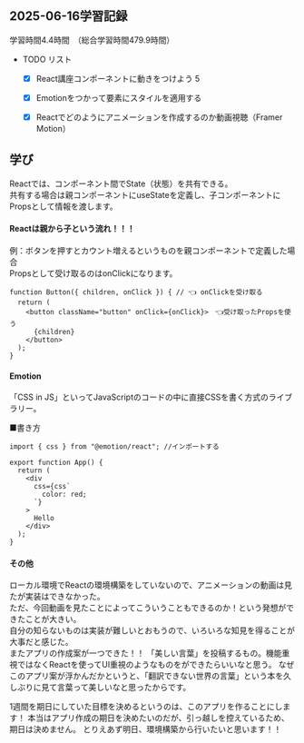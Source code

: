 ## 2025-06-16学習記録
学習時間4.4時間　（総合学習時間479.9時間）


  - TODO リスト
    - [x] React講座コンポーネントに動きをつけよう 5
    - [x] Emotionをつかって要素にスタイルを適用する
    - [x] Reactでどのようにアニメーションを作成するのか動画視聴（Framer Motion）
   

## 学び
Reactでは、コンポーネント間でState（状態）を共有できる。  
共有する場合は親コンポーネントにuseStateを定義し、子コンポーネントにPropsとして情報を渡します。  
#### Reactは親から子という流れ！！！  
例：ボタンを押すとカウント増えるというものを親コンポーネントで定義した場合  
Propsとして受け取るのはonClickになります。  
```
function Button({ children, onClick }) { // 👈 onClickを受け取る  
  return (
    <button className="button" onClick={onClick}>　👈受け取ったPropsを使う
      {children}
    </button>
  );
}
```

#### Emotion
「CSS in JS」といってJavaScriptのコードの中に直接CSSを書く方式のライブラリー。  

■書き方  

```
import { css } from "@emotion/react"; //インポートする

export function App() {
  return (
    <div
      css={css`
        color: red;
      `}
    >
      Hello
    </div>
  );
}

```

#### その他
ローカル環境でReactの環境構築をしていないので、アニメーションの動画は見たが実装はできなかった。  
ただ、今回動画を見たことによってこういうこともできるのか！という発想ができたことが大きい。  
自分の知らないものは実装が難しいとおもうので、いろいろな知見を得ることが大事だと感じた。  
またアプリの作成案が一つできた！！
「美しい言葉」を投稿するもの。機能重視ではなくReactを使ってUI重視のようなものをができたらいいなと思う。
なぜこのアプリ案が浮かんだかというと、「翻訳できない世界の言葉」という本を久しぶりに見て言葉って美しいなと思ったからです。

1週間を期日にしていた目標を決めるというのは、このアプリを作ることにします！
本当はアプリ作成の期日を決めたいのだが、引っ越しを控えているため、期日は決めません。
とりえあず明日、環境構築から行いたいと思います！！